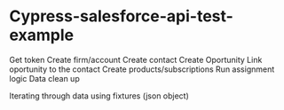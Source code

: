 # Cypress-salesforce-api-test-example


Get token
Create firm/account
Create contact
Create Oportunity
Link oportunity to the contact 
Create products/subscriptions
Run assignment logic
Data clean up

Iterating through data using fixtures (json object)
